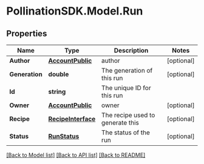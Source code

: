 
# PollinationSDK.Model.Run

## Properties

Name | Type | Description | Notes
------------ | ------------- | ------------- | -------------
**Author** | [**AccountPublic**](AccountPublic.md) | author | [optional] 
**Generation** | **double** | The generation of this run | [optional] 
**Id** | **string** | The unique ID for this run | 
**Owner** | [**AccountPublic**](AccountPublic.md) | owner | [optional] 
**Recipe** | [**RecipeInterface**](RecipeInterface.md) | The recipe used to generate this  | [optional] 
**Status** | [**RunStatus**](RunStatus.md) | The status of the run | [optional] 

[[Back to Model list]](../README.md#documentation-for-models)
[[Back to API list]](../README.md#documentation-for-api-endpoints)
[[Back to README]](../README.md)

